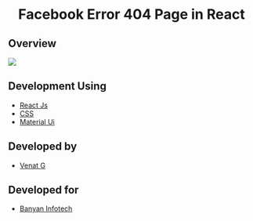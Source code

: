 <h1 align="center">Facebook Error 404 Page in React</h1>

## Overview

<a href="https://github.com/Venkat-Banyan/Venkat-Banyan/edit/main/Facebook_React_404"><img src="https://github.com/Venkat-Banyan/Venkat-Banyan/blob/main/Facebook_React_404/Facebook_404_React_Image.png"></a>


## Development Using
- [React Js](https://es.reactjs.org/)
- [CSS](https://www.w3schools.com/css/css_intro.asp)
- [Material Ui](https://mui.com/)

## Developed by
- [Venat G](https://github.com/Venkat-Banyan/)

## Developed for
- [Banyan Infotech](https://www.banyaninfotech.com/)
